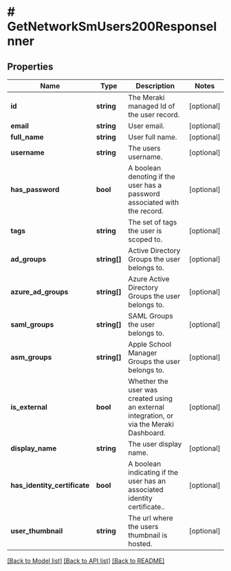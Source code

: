# # GetNetworkSmUsers200ResponseInner

## Properties

Name | Type | Description | Notes
------------ | ------------- | ------------- | -------------
**id** | **string** | The Meraki managed Id of the user record. | [optional]
**email** | **string** | User email. | [optional]
**full_name** | **string** | User full name. | [optional]
**username** | **string** | The users username. | [optional]
**has_password** | **bool** | A boolean denoting if the user has a password associated with the record. | [optional]
**tags** | **string** | The set of tags the user is scoped to. | [optional]
**ad_groups** | **string[]** | Active Directory Groups the user belongs to. | [optional]
**azure_ad_groups** | **string[]** | Azure Active Directory Groups the user belongs to. | [optional]
**saml_groups** | **string[]** | SAML Groups the user belongs to. | [optional]
**asm_groups** | **string[]** | Apple School Manager Groups the user belongs to. | [optional]
**is_external** | **bool** | Whether the user was created using an external integration, or via the Meraki Dashboard. | [optional]
**display_name** | **string** | The user display name. | [optional]
**has_identity_certificate** | **bool** | A boolean indicating if the user has an associated identity certificate.. | [optional]
**user_thumbnail** | **string** | The url where the users thumbnail is hosted. | [optional]

[[Back to Model list]](../../README.md#models) [[Back to API list]](../../README.md#endpoints) [[Back to README]](../../README.md)
